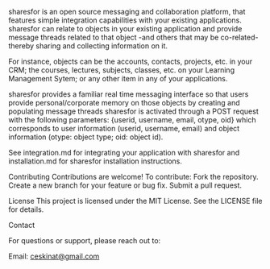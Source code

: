 sharesfor is an open source messaging and collaboration platform, that features simple integration capabilities with your existing applications. 
sharesfor can relate to objects in your existing application and provide message threads related to that object -and others that may be co-related- thereby sharing and collecting information on it.

For instance, objects can be the accounts, contacts, projects, etc. in your CRM; the courses, lectures, subjects, classes, etc. on your Learning Management Sytem;  or any other item in any of your applications.

sharesfor provides a familiar real time messaging interface so that users provide personal/corporate memory on those objects by creating and populating message threads
sharesfor is activated through a POST request with the following parameters:
{userid, username, email, otype, oid}
which corresponds to user information (userid, username, email) and object information (otype: object type; oid: object id). 

See integration.md for integrating your application with sharesfor and installation.md for sharesfor installation instructions.

Contributing
Contributions are welcome! To contribute:
	Fork the repository.
	Create a new branch for your feature or bug fix.
	Submit a pull request.

License
This project is licensed under the MIT License. See the LICENSE file for details.

Contact

For questions or support, please reach out to:

Email: ceskinat@gmail.com



